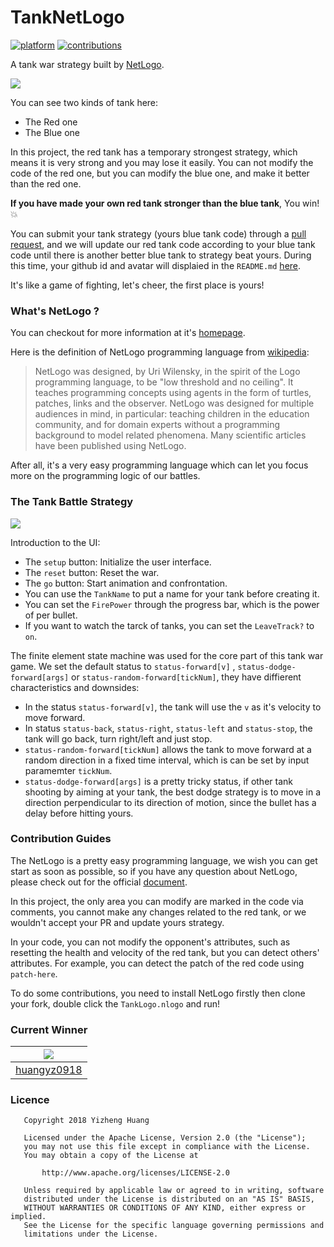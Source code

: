 # TankNetLogo
[![platform](https://img.shields.io/badge/platform-netlogo-red.svg)](https://shields.io/) [![contributions](https://img.shields.io/badge/contributions-welcome-green.svg)](https://github.com/huangyz0918/TankNetLogo) 

A tank war strategy built by [NetLogo](https://ccl.northwestern.edu/netlogo/). 

![](https://i.loli.net/2018/10/17/5bc6eeb182cf0.png)

You can see two kinds of tank here:
- The Red one
- The Blue one

In this project, the red tank has a temporary strongest strategy, which means it is very strong and you may lose it easily. You can not modify the code of the red one, but you can modify the blue one, and make it better than the red one.

__If you have made your own red tank stronger than the blue tank__, You win! :collision:

You can submit your tank strategy (yours blue tank code) through a [pull request](https://yangsu.github.io/pull-request-tutorial/), and we will update our red tank code according to your blue tank code until there is another better blue tank to strategy beat yours. During this time, your github id and avatar will displaied in the `README.md` [here](https://github.com/huangyz0918/TankLogo#current-winner).

It's like a game of fighting, let's cheer, the first place is yours!


### What's NetLogo ?
You can checkout for more information at it's [homepage](https://ccl.northwestern.edu/netlogo/).

Here is the definition of NetLogo programming language from [wikipedia](https://en.wikipedia.org/wiki/NetLogo):

> NetLogo was designed, by Uri Wilensky, in the spirit of the Logo programming language, to be "low threshold and no ceiling". It teaches programming concepts using agents in the form of turtles, patches, links and the observer. NetLogo was designed for multiple audiences in mind, in particular: teaching children in the education community, and for domain experts without a programming background to model related phenomena. Many scientific articles have been published using NetLogo.

After all, it's a very easy programming language which can let you focus more on the programming logic of our battles.


### The Tank Battle Strategy

![](https://i.loli.net/2018/10/17/5bc6c7486353e.png)

Introduction to the UI:

- The `setup` button: Initialize the user interface.
- The `reset` button: Reset the war.
- The `go` button: Start animation and confrontation.
- You can use the `TankName` to put a name for your tank before creating it.
- You can set the `FirePower` through the progress bar, which is the power of per bullet.
- If you want to watch the tarck of tanks, you can set the `LeaveTrack?` to `on`.

The finite element state machine was used for the core part of this tank war game. We set the default status to `status-forward[v]` , `status-dodge-forward[args]` or `status-random-forward[tickNum]`, they have diffierent characteristics and downsides:

- In the status `status-forward[v]`, the tank will use the `v` as it's velocity to move forward.
- In status `status-back`, `status-right`, `status-left` and `status-stop`, the tank will go back, turn right/left and just stop.
- `status-random-forward[tickNum]` allows the tank to move forward at a random direction in a fixed time interval, which is can be set by input paramemter `tickNum`.
- `status-dodge-forward[args]` is a pretty tricky status, if other tank shooting by aiming at your tank, the best dodge strategy is to move in a direction perpendicular to its direction of motion, since the bullet has a delay before hitting yours.


### Contribution Guides

The NetLogo is a pretty easy programming language, we wish you can get start as soon as possible, so if you have any question about NetLogo, please check out for the official [document](http://ccl.northwestern.edu/netlogo/docs/index2.html).

In this project, the only area you can modify are marked in the code via comments, you cannot make any changes related to the red tank, or we wouldn't accept your PR and update yours strategy. 

In your code, you can not modify the opponent's attributes, such as resetting the health and velocity of the red tank, but you can detect others' attributes. For example, you can detect the patch of the red code using `patch-here`.

To do some contributions, you need to install NetLogo firstly then clone your fork, double click the `TankLogo.nlogo` and run!

### Current Winner

|![](https://github.com/huangyz0918.png?size=60)|
|:----:|
|[huangyz0918](https://github.com/huangyz0918)|

### Licence

```
   Copyright 2018 Yizheng Huang

   Licensed under the Apache License, Version 2.0 (the "License");
   you may not use this file except in compliance with the License.
   You may obtain a copy of the License at

       http://www.apache.org/licenses/LICENSE-2.0

   Unless required by applicable law or agreed to in writing, software
   distributed under the License is distributed on an "AS IS" BASIS,
   WITHOUT WARRANTIES OR CONDITIONS OF ANY KIND, either express or implied.
   See the License for the specific language governing permissions and
   limitations under the License.

```


